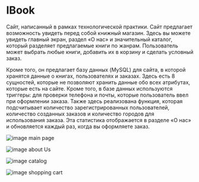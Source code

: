 # IBook

Сайт, написанный в рамках технологической практики. Сайт предлагает возможность увидеть перед собой книжный магазин. Здесь вы можете увидеть главный экран, раздел «О нас» и значительный каталог, который разделяет предлагаемые книги по жанрам. Пользователь может выбрать любые книги, добавить их в корзину и сделать условный заказ.

Кроме того, он предлагает базу данных (MySQL) для сайта, в которой хранятся данные о книгах, пользователях и заказах. Здесь есть 8 сущностей, которые не позволяют хранить данные обо всех атрибутах, которые есть на сайте. Кроме того, в базе данных используются триггеры: для проверки телефона и почты, которые пользователь ввел при оформлении заказа. Также здесь реализована функция, которая подсчитывает количество зарегистрированных пользователей, количество созданных заказов и количество городов для использования заказа. Эта статистика отображается в разделе «О нас» и обновляется каждый раз, когда вы оформляете заказ.

![image](https://github.com/Glevelll/IBook/assets/113721736/e92bd063-2d5d-4e3f-99ec-6c0ec46fe472)
main page

![image](https://github.com/Glevelll/IBook/assets/113721736/73d663fc-d1e4-4ab5-b320-a97025ed9d9a)
about Us

![image](https://github.com/Glevelll/IBook/assets/113721736/73b461b9-b4f2-4973-8edf-d712d601e758)
catalog

![image](https://github.com/Glevelll/IBook/assets/113721736/013d0687-b67c-4f7d-abb1-3bd5b1792718)
shopping cart
